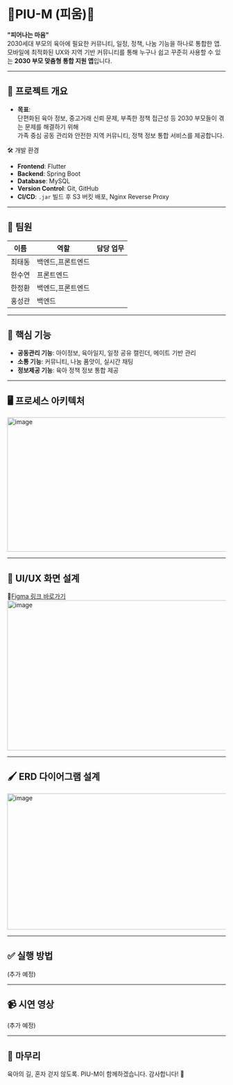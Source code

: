 # 🌸PIU-M (피움)🌸

**"피어나는 마음"**  
2030세대 부모의 육아에 필요한 커뮤니티, 일정, 정책, 나눔 기능을 하나로 통합한 앱.  
모바일에 최적화된 UX와 지역 기반 커뮤니티를 통해 누구나 쉽고 꾸준히 사용할 수 있는 **2030 부모 맞춤형 통합 지원 앱**입니다.

---

## 📖 프로젝트 개요

- **목표**:  
  단편화된 육아 정보, 중고거래 신뢰 문제, 부족한 정책 접근성 등 2030 부모들이 겪는 문제를 해결하기 위해  
  가족 중심 공동 관리와 안전한 지역 커뮤니티, 정책 정보 통합 서비스를 제공합니다.

🛠️ 개발 환경
- **Frontend**: Flutter
- **Backend**: Spring Boot
- **Database**: MySQL
- **Version Control**: Git, GitHub
- **CI/CD**: `.jar` 빌드 후 S3 버킷 배포, Nginx Reverse Proxy

---
## 👥 팀원

| 이름 | 역할 | 담당 업무 |
| ------------ | ------------- | ------------- |
| 최태동 | 백엔드,프론트엔드 |
| 한수연 | 프론트엔드 |
| 한정환 | 백엔드,프론트엔드 |
| 홍성관 | 백엔드  |

---

## 🌟 핵심 기능
  - **공동관리 기능**: 아이정보, 육아일지, 일정 공유 캘린더, 메이트 기반 관리
  - **소통 기능**: 커뮤니티, 나눔 품앗이, 실시간 채팅
  - **정보제공 기능**: 육아 정책 정보 통합 제공

---
## 🖥️ 프로세스 아키텍처
<img width="701" height="310" alt="image" src="https://github.com/user-attachments/assets/e30bc9ff-658c-483d-abe0-c4d142c13e5e" />

---

## 🎨 UI/UX 화면 설계
🔗[Figma 링크 바로가기](https://www.figma.com/proto/2jsvnMhGgNT0YYE7XnLpB7/%EB%8D%94%EC%A1%B0%EC%9D%80_3%EC%A1%B0_%EC%B6%9C%EC%82%B0%EC%9C%A8-%EC%83%81%EC%8A%B9-%EC%BB%A4%EB%AE%A4%EB%8B%88%ED%8B%B0-%ED%94%8C%EB%9E%AB%ED%8F%BC?node-id=0-1&t=Vu2tOyWg3rpr2rFM-1)
<img width="794" height="346" alt="image" src="https://github.com/user-attachments/assets/02c6f0d8-73a1-4c1d-b86e-81d964ce5c80" />

---

## 🖌️ ERD 다이어그램 설계
<img width="520" height="314" alt="image" src="https://github.com/user-attachments/assets/76e40e8b-d25b-43af-a1cc-193a4e8e756e" />

---

## ✅ 실행 방법

(추가 예정)

---

## 📹 시연 영상

(추가 예정)

---

## 🙌 마무리
육아의 길, 혼자 걷지 않도록. PIU-M이 함께하겠습니다. 감사합니다! 🌸

